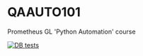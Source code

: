 # QAAUTO101
Prometheus GL 'Python Automation' course

[![DB tests](https://github.com/dmytroVSK/GL-QAAUTO101-Python/actions/workflows/manual-db-run.yml/badge.svg?branch=main)](https://github.com/dmytroVSK/GL-QAAUTO101-Python/actions/workflows/manual-db-run.yml)
